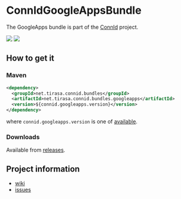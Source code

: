 ConnIdGoogleAppsBundle
==============

The GoogleApps bundle is part of the [ConnId](http://connid.tirasa.net) project.

<a href="https://travis-ci.org/Tirasa/ConnIdGoogleAppsBundle"><img src="https://api.travis-ci.org/Tirasa/ConnIdGoogleAppsBundle.png"/></a>
<a href="https://maven-badges.herokuapp.com/maven-central/net.tirasa.connid.bundles/net.tirasa.connid.bundles.googleapps">
  <img src="https://maven-badges.herokuapp.com/maven-central/net.tirasa.connid.bundles/net.tirasa.connid.bundles.googleapps/badge.svg"/>
</a>

## How to get it

### Maven

```XML
<dependency>
  <groupId>net.tirasa.connid.bundles</groupId>
  <artifactId>net.tirasa.connid.bundles.googleapps</artifactId>
  <version>${connid.googleapps.version}</version>
</dependency>
```

where `connid.googleapps.version` is one of [available](http://repo1.maven.org/maven2/net/tirasa/connid/bundles/net.tirasa.connid.bundles.googleapps/).

### Downloads

Available from [releases](https://github.com/Tirasa/ConnIdGoogleAppsBundle/releases).

## Project information

 * [wiki](https://connid.atlassian.net/wiki/display/BASE/Google+Apps)
 * [issues](https://connid.atlassian.net/browse/GOOGLEAPPS)
